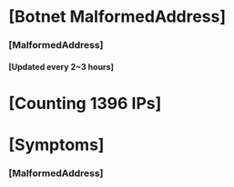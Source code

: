 # [Botnet MalformedAddress]
### [MalformedAddress]
#### [Updated every 2~3 hours]

# [Counting 1396 IPs]

# [Symptoms] 
###   [MalformedAddress]
